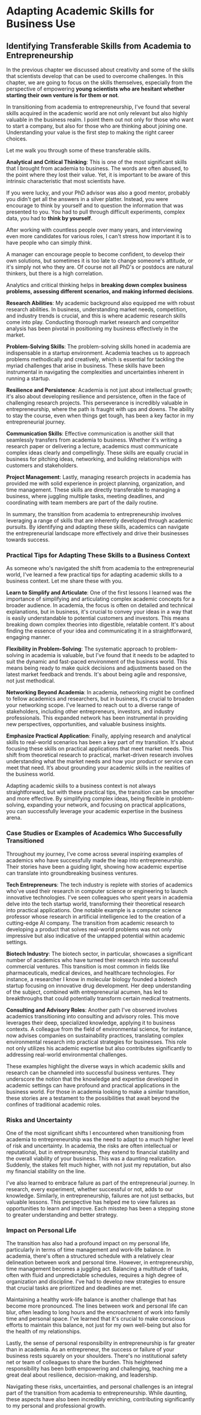 # Adapting Academic Skills for Business Use

## Identifying Transferable Skills from Academia to Entrepreneurship
In the previous chapter we discussed about creativity and some of the skills that scientists develop that can be used to overcome challenges. In this chapter, we are going to focus on the skills themselves, especially from the perspective of empowering **young scientists who are hesitant whether starting their own venture is for them or not**. 

In transitioning from academia to entrepreneurship, I've found that several skills acquired in the academic world are not only relevant but also highly valuable in the business realm. I point them out not only for those who want to start a company, but also for those who are thinking about joining one. Understanding your value is the first step to making the right career choices.

Let me walk you through some of these transferable skills.

**Analytical and Critical Thinking**: This is one of the most significant skills that I brought from academia to business. The words are often abused, to the point where they lost their value. Yet, it is important to be aware of this intrinsic characteristic that most scientists have. 

If you were lucky, and your PhD advisor was also a good mentor, probably you didn't get all the answers in a silver platter. Instead, you were encourage to think by yourself and to question the information that was presented to you. You had to pull through difficult experiments, complex data, you had to **think by yourself**.

After working with countless people over many years, and interviewing even more candidates for various roles, I can't stress how important it is to have people who can simply *think*. 

A manager can encourage people to become confident, to develop their own solutions, but sometimes it is too late to change someone's attitude, or it's simply not who they are. Of course not all PhD's or postdocs are natural thinkers, but there is a high correlation. 

Analytics and critical thinking helps in **breaking down complex business problems, assessing different scenarios, and making informed decisions**.

**Research Abilities**: My academic background also equipped me with robust research abilities. In business, understanding market needs, competition, and industry trends is crucial, and this is where academic research skills come into play. Conducting thorough market research and competitor analysis has been pivotal in positioning my business effectively in the market.

**Problem-Solving Skills**: The problem-solving skills honed in academia are indispensable in a startup environment. Academia teaches us to approach problems methodically and creatively, which is essential for tackling the myriad challenges that arise in business. These skills have been instrumental in navigating the complexities and uncertainties inherent in running a startup.

**Resilience and Persistence**: Academia is not just about intellectual growth; it's also about developing resilience and persistence, often in the face of challenging research projects. This perseverance is incredibly valuable in entrepreneurship, where the path is fraught with ups and downs. The ability to stay the course, even when things get tough, has been a key factor in my entrepreneurial journey.

**Communication Skills**: Effective communication is another skill that seamlessly transfers from academia to business. Whether it's writing a research paper or delivering a lecture, academics must communicate complex ideas clearly and compellingly. These skills are equally crucial in business for pitching ideas, networking, and building relationships with customers and stakeholders.

**Project Management**: Lastly, managing research projects in academia has provided me with solid experience in project planning, organization, and time management. These skills are directly transferable to managing a business, where juggling multiple tasks, meeting deadlines, and coordinating with team members are part of the daily routine.

In summary, the transition from academia to entrepreneurship involves leveraging a range of skills that are inherently developed through academic pursuits. By identifying and adapting these skills, academics can navigate the entrepreneurial landscape more effectively and drive their businesses towards success.

### Practical Tips for Adapting These Skills to a Business Context

As someone who's navigated the shift from academia to the entrepreneurial world, I've learned a few practical tips for adapting academic skills to a business context. Let me share these with you.

**Learn to Simplify and Articulate**: One of the first lessons I learned was the importance of simplifying and articulating complex academic concepts for a broader audience. In academia, the focus is often on detailed and technical explanations, but in business, it's crucial to convey your ideas in a way that is easily understandable to potential customers and investors. This means breaking down complex theories into digestible, relatable content. It's about finding the essence of your idea and communicating it in a straightforward, engaging manner.

**Flexibility in Problem-Solving**: The systematic approach to problem-solving in academia is valuable, but I've found that it needs to be adapted to suit the dynamic and fast-paced environment of the business world. This means being ready to make quick decisions and adjustments based on the latest market feedback and trends. It's about being agile and responsive, not just methodical.

**Networking Beyond Academia**: In academia, networking might be confined to fellow academics and researchers, but in business, it’s crucial to broaden your networking scope. I've learned to reach out to a diverse range of stakeholders, including other entrepreneurs, investors, and industry professionals. This expanded network has been instrumental in providing new perspectives, opportunities, and valuable business insights.

**Emphasize Practical Application**: Finally, applying research and analytical skills to real-world scenarios has been a key part of my transition. It's about focusing these skills on practical applications that meet market needs. This shift from theoretical research to practical, market-driven research involves understanding what the market needs and how your product or service can meet that need. It’s about grounding your academic skills in the realities of the business world.

Adapting academic skills to a business context is not always straightforward, but with these practical tips, the transition can be smoother and more effective. By simplifying complex ideas, being flexible in problem-solving, expanding your network, and focusing on practical applications, you can successfully leverage your academic expertise in the business arena.

### Case Studies or Examples of Academics Who Successfully Transitioned

Throughout my journey, I've come across several inspiring examples of academics who have successfully made the leap into entrepreneurship. Their stories have been a guiding light, showing how academic expertise can translate into groundbreaking business ventures.

**Tech Entrepreneurs**: The tech industry is replete with stories of academics who've used their research in computer science or engineering to launch innovative technologies. I've seen colleagues who spent years in academia delve into the tech startup world, transforming their theoretical research into practical applications. One notable example is a computer science professor whose research in artificial intelligence led to the creation of a cutting-edge AI company. The transition from academic research to developing a product that solves real-world problems was not only impressive but also indicative of the untapped potential within academic settings.

**Biotech Industry**: The biotech sector, in particular, showcases a significant number of academics who have turned their research into successful commercial ventures. This transition is most common in fields like pharmaceuticals, medical devices, and healthcare technologies. For instance, a researcher I know in molecular biology founded a biotech startup focusing on innovative drug development. Her deep understanding of the subject, combined with entrepreneurial acumen, has led to breakthroughs that could potentially transform certain medical treatments.

**Consulting and Advisory Roles**: Another path I've observed involves academics transitioning into consulting and advisory roles. This move leverages their deep, specialized knowledge, applying it to business contexts. A colleague from the field of environmental science, for instance, now advises companies on sustainability practices, translating complex environmental research into practical strategies for businesses. This role not only utilizes his academic expertise but also contributes significantly to addressing real-world environmental challenges.

These examples highlight the diverse ways in which academic skills and research can be channeled into successful business ventures. They underscore the notion that the knowledge and expertise developed in academic settings can have profound and practical applications in the business world. For those in academia looking to make a similar transition, these stories are a testament to the possibilities that await beyond the confines of traditional academic roles.

### Risks and Uncertainty
One of the most significant shifts I encountered when transitioning from academia to entrepreneurship was the need to adapt to a much higher level of risk and uncertainty. In academia, the risks are often intellectual or reputational, but in entrepreneurship, they extend to financial stability and the overall viability of your business. This was a daunting realization. Suddenly, the stakes felt much higher, with not just my reputation, but also my financial stability on the line.

I've also learned to embrace failure as part of the entrepreneurial journey. In research, every experiment, whether successful or not, adds to our knowledge. Similarly, in entrepreneurship, failures are not just setbacks, but valuable lessons. This perspective has helped me to view failures as opportunities to learn and improve. Each misstep has been a stepping stone to greater understanding and better strategy.
### Impact on Personal Life
The transition has also had a profound impact on my personal life, particularly in terms of time management and work-life balance. In academia, there's often a structured schedule with a relatively clear delineation between work and personal time. However, in entrepreneurship, time management becomes a juggling act. Balancing a multitude of tasks, often with fluid and unpredictable schedules, requires a high degree of organization and discipline. I've had to develop new strategies to ensure that crucial tasks are prioritized and deadlines are met.

Maintaining a healthy work-life balance is another challenge that has become more pronounced. The lines between work and personal life can blur, often leading to long hours and the encroachment of work into family time and personal space. I've learned that it's crucial to make conscious efforts to maintain this balance, not just for my own well-being but also for the health of my relationships.

Lastly, the sense of personal responsibility in entrepreneurship is far greater than in academia. As an entrepreneur, the success or failure of your business rests squarely on your shoulders. There's no institutional safety net or team of colleagues to share the burden. This heightened responsibility has been both empowering and challenging, teaching me a great deal about resilience, decision-making, and leadership.

Navigating these risks, uncertainties, and personal challenges is an integral part of the transition from academia to entrepreneurship. While daunting, these aspects have also been incredibly enriching, contributing significantly to my personal and professional growth.